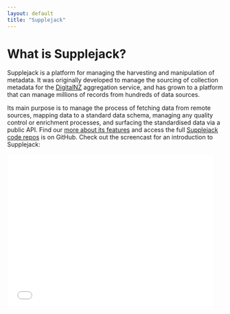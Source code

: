 ```yaml
---
layout: default
title: "Supplejack"
---
```

# What is Supplejack?

Supplejack is a platform for managing the harvesting and manipulation of metadata. It was originally developed to manage the sourcing of collection metadata for the [DigitalNZ](http://www.digitalnz.org/) aggregation service, and has grown to a platform that can manage millions of records from hundreds of data sources.

Its main purpose is to manage the process of fetching data from remote sources, mapping data to a standard data schema, managing any quality control or enrichment processes, and surfacing the standardised data via a public API. Find our [more about its features](/supplejack/about.html) and access the full [Supplejack code repos](https://github.com/DigitalNZ) is on GitHub.
Check out the screencast for an introduction to Supplejack:

<iframe width="480" height="360" src="//www.youtube.com/embed/MLUURxcfcLc?rel=0" frameborder="0" allowfullscreen></iframe>



